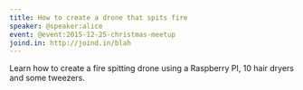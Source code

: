 ```yaml
---
title: How to create a drone that spits fire
speaker: @speaker:alice
event: @event:2015-12-25-christmas-meetup
joind.in: http://joind.in/blah
---
```


Learn how to create a fire spitting drone using a Raspberry PI, 10 hair dryers and some tweezers.
